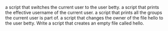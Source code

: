 a script that switches the current user to the user betty.
a script that prints the effective username of the current user.
a script that prints all the groups the current user is part of.
a script that changes the owner of the file hello to the user betty.
Write a script that creates an empty file called hello.

